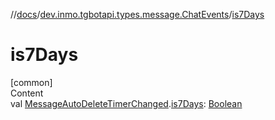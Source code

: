 //[docs](../../index.md)/[dev.inmo.tgbotapi.types.message.ChatEvents](index.md)/[is7Days](is7-days.md)



# is7Days  
[common]  
Content  
val [MessageAutoDeleteTimerChanged](-message-auto-delete-timer-changed/index.md).[is7Days](is7-days.md): [Boolean](https://kotlinlang.org/api/latest/jvm/stdlib/kotlin/-boolean/index.html)  



